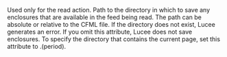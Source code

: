 Used only for the read action.
            Path to the directory in which to save any enclosures that are available in the feed being read.
            The path can be absolute or relative to the CFML file.
            If the directory does not exist, Lucee generates an error.
            If you omit this attribute, Lucee does not save enclosures.
            To specify the directory that contains the current page, set this attribute to .(period). 